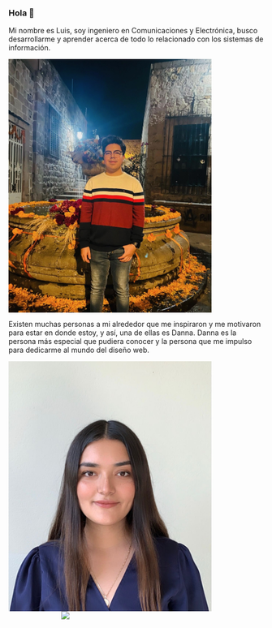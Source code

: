 ### Hola 👋

Mi nombre es Luis, soy ingeniero en Comunicaciones y Electrónica, busco desarrollarme y aprender acerca de todo lo relacionado con los sistemas  de información.

<img align='center' src="./711BE62C-41B9-49E7-A941-D31B6F8E210B.jpeg" width="400px">

Existen muchas personas a mi alrededor que me inspiraron y me motivaron para estar en donde estoy, y así, una de ellas es Danna. Danna es la persona más especial que pudiera conocer y la persona que me impulso para dedicarme al mundo del diseño web.

<img align='center' src="./0df7245c-07ee-4ca3-ab95-f8fd958bbfdb.jpeg" width="400px">

<img align='right' src="./IMG_0690" width="400px">


<!--
**luisrguez/luisrguez** is a ✨ _special_ ✨ repository because its `README.md` (this file) appears on your GitHub profile.

Here are some ideas to get you started:

- 🔭 I’m currently working on ...
- 🌱 I’m currently learning ...
- 👯 I’m looking to collaborate on ...
- 🤔 I’m looking for help with ...
- 💬 Ask me about ...
- 📫 How to reach me: ...
- 😄 Pronouns: ...
- ⚡ Fun fact: ...
-->
